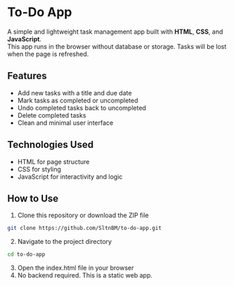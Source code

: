 # To-Do App
A simple and lightweight task management app built with **HTML**, **CSS**, and **JavaScript**.  
This app runs in the browser without database or storage. Tasks will be lost when the page is refreshed.

## Features
- Add new tasks with a title and due date
- Mark tasks as completed or uncompleted
- Undo completed tasks back to uncompleted
- Delete completed tasks
- Clean and minimal user interface


## Technologies Used
- HTML for page structure
- CSS for styling
- JavaScript for interactivity and logic

## How to Use
1. Clone this repository or download the ZIP file
```bash
git clone https://github.com/SltnBM/to-do-app.git
```
2. Navigate to the project directory
```bash
cd to-do-app
```
3. Open the index.html file in your browser
4. No backend required. This is a static web app.